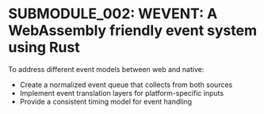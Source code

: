 # SUBMODULE_002: WEVENT: A WebAssembly friendly event system using Rust

To address different event models between web and native:

- Create a normalized event queue that collects from both sources
- Implement event translation layers for platform-specific inputs
- Provide a consistent timing model for event handling
